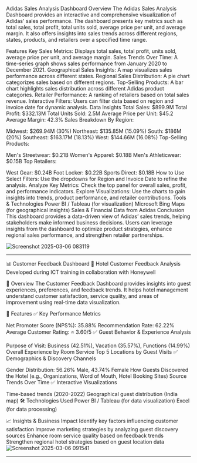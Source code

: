 Adidas Sales Analysis Dashboard
Overview
The Adidas Sales Analysis Dashboard provides an interactive and comprehensive visualization of Adidas' sales performance. The dashboard presents key metrics such as total sales, total profit, total units sold, average price per unit, and average margin. It also offers insights into sales trends across different regions, states, products, and retailers over a specified time range.

Features
Key Sales Metrics: Displays total sales, total profit, units sold, average price per unit, and average margin.
Sales Trends Over Time: A time-series graph shows sales performance from January 2020 to December 2021.
Geographical Sales Insights: A map visualizes sales performance across different states.
Regional Sales Distribution: A pie chart categorizes sales based on different regions.
Top-Selling Products: A bar chart highlights sales distribution across different Adidas product categories.
Retailer Performance: A ranking of retailers based on total sales revenue.
Interactive Filters: Users can filter data based on region and invoice date for dynamic analysis.
Data Insights
Total Sales: $899.9M
Total Profit: $332.13M
Total Units Sold: 2.5M
Average Price per Unit: $45.2
Average Margin: 42.3%
Sales Breakdown
By Region:

Midwest: $269.94M (30%)
Northeast: $135.85M (15.09%)
South: $186M (20%)
Southeast: $163.17M (18.13%)
West: $144.66M (16.08%)
Top-Selling Products:

Men's Streetwear: $0.21B
Women's Apparel: $0.18B
Men's Athleticwear: $0.15B
Top Retailers:

West Gear: $0.24B
Foot Locker: $0.22B
Sports Direct: $0.18B
How to Use
Select Filters: Use the dropdowns for Region and Invoice Date to refine the analysis.
Analyze Key Metrics: Check the top panel for overall sales, profit, and performance indicators.
Explore Visualizations: Use the charts to gain insights into trends, product performance, and retailer contributions.
Tools & Technologies
Power BI / Tableau (for visualization)
Microsoft Bing Maps (for geographical insights)
Sales & Financial Data from Adidas
Conclusion
This dashboard provides a data-driven view of Adidas’ sales trends, helping stakeholders make informed business decisions. Users can leverage insights from the dashboard to optimize product strategies, enhance regional sales performance, and strengthen retailer partnerships.

![Screenshot 2025-03-06 083119](https://github.com/user-attachments/assets/51723ea9-75b3-46f3-9f31-26ae17c10047)

-------------------------------------------------------------------------------------------------------------------------------------

📊 Customer Feedback Dashboard
🏨 Hotel Customer Feedback Analysis
Developed during ICT training in collaboration with Honeywell

🚀 Overview
The Customer Feedback Dashboard provides insights into guest experiences, preferences, and feedback trends. It helps hotel management understand customer satisfaction, service quality, and areas of improvement using real-time data visualization.

📌 Features
✅ Key Performance Metrics

Net Promoter Score (NPS%): 35.88%
Recommendation Rate: 62.22%
Average Customer Rating: ⭐ 3.60/5
✅ Guest Behavior & Experience Analysis

Purpose of Visit: Business (42.51%), Vacation (35.57%), Functions (14.99%)
Overall Experience by Room Service
Top 5 Locations by Guest Visits
✅ Demographics & Discovery Channels

Gender Distribution: 56.26% Male, 43.74% Female
How Guests Discovered the Hotel (e.g., Organizations, Word of Mouth, Hotel Booking Sites)
Source Trends Over Time
✅ Interactive Visualizations

Time-based trends (2020-2022)
Geographical guest distribution (India map)
🛠️ Technologies Used
Power BI / Tableau (for data visualization)
Excel (for data processing)

📈 Insights & Business Impact
Identify key factors influencing customer satisfaction
Improve marketing strategies by analyzing guest discovery sources
Enhance room service quality based on feedback trends
Strengthen regional hotel strategies based on guest location data
![Screenshot 2025-03-06 091541](https://github.com/user-attachments/assets/d20a4015-5c7f-4545-8aa0-190125e17ce1)

----------------------------------------------------------------------------------------------------------------------




